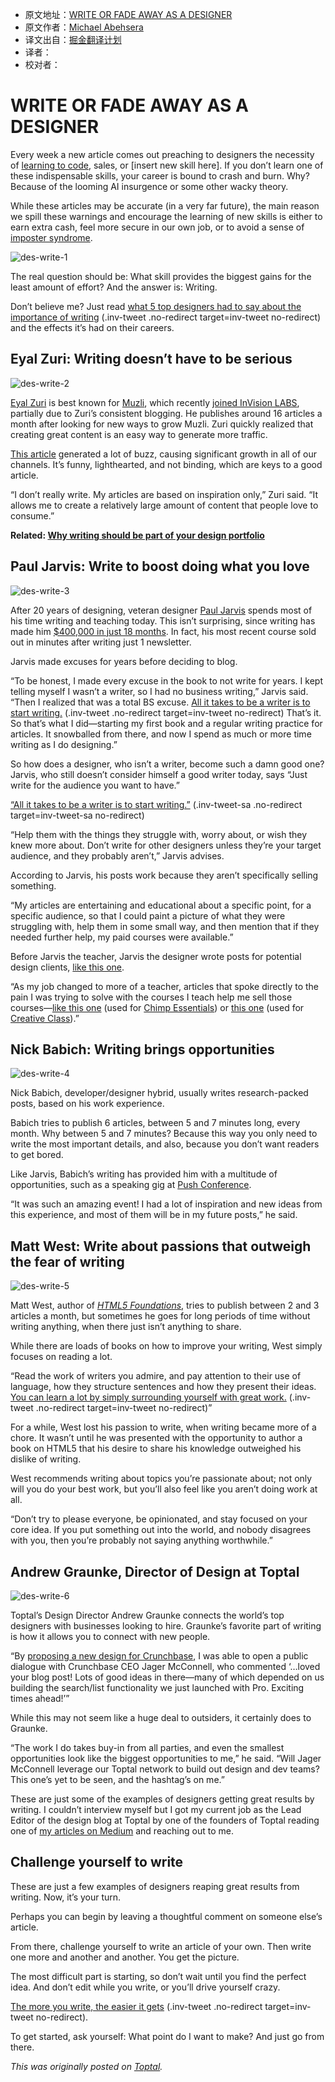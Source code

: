 * 原文地址：[WRITE OR FADE AWAY AS A DESIGNER](http://blog.invisionapp.com/designers-should-write/)
* 原文作者：[Michael Abehsera](http://blog.invisionapp.com/author/michael-abehsera/)
* 译文出自：[掘金翻译计划](https://github.com/xitu/gold-miner)
* 译者：
* 校对者：

# WRITE OR FADE AWAY AS A DESIGNER

Every week a new article comes out preaching to designers the necessity of [learning to code](http://blog.invisionapp.com/becoming-a-designer-who-codes/), sales, or [insert new skill here]. If you don’t learn one of these indispensable skills, your career is bound to crash and burn. Why? Because of the looming AI insurgence or some other wacky theory.

While these articles may be accurate (in a very far future), the main reason we spill these warnings and encourage the learning of new skills is either to earn extra cash, feel more secure in our own job, or to avoid a sense of [imposter syndrome](http://blog.invisionapp.com/overcoming-imposter-syndrome/).

![des-write-1](http://s3.amazonaws.com/blog.invisionapp.com/uploads/2016/11/des-write-1.png?ver=1)

The real question should be: What skill provides the biggest gains for the least amount of effort? And the answer is: Writing.

Don’t believe me? Just read [what 5 top designers had to say about the importance of writing](https://twitter.com/intent/tweet?text=%22what+5+top+designers+had+to+say+about+the+importance+of+writing%22+http%3A%2F%2Fblog.invisionapp.com%2Fdesigners-should-write%2F+via+%40InVisionApp) (.inv-tweet .no-redirect target=inv-tweet no-redirect) and the effects it’s had on their careers.

## Eyal Zuri: Writing doesn’t have to be serious ##

![des-write-2](http://s3.amazonaws.com/blog.invisionapp.com/uploads/2016/11/des-write-2.png?ver=1)

[Eyal Zuri](https://dribbble.com/eyalz) is best known for [Muzli](https://muz.li/?__hstc=186349814.a0054baee1450d7b41d267e3c24b470f.1480689839481.1480689839481.1480689839481.1&amp;__hssc=186349814.1.1480689839482&amp;__hsfp=3354096619), which recently [joined InVision LABS](http://blog.invisionapp.com/invision-muzli/), partially due to Zuri’s consistent blogging. He publishes around 16 articles a month after looking for new ways to grow Muzli. Zuri quickly realized that creating great content is an easy way to generate more traffic.

[This article](https://medium.muz.li/funniest-animated-gifs-from-2015-39a81ea278f1?__hstc=186349814.a0054baee1450d7b41d267e3c24b470f.1480689839481.1480689839481.1480689839481.1&amp;__hssc=186349814.1.1480689839482&amp;__hsfp=3354096619#.zcbfi8tzz) generated a lot of buzz, causing significant growth in all of our channels. It’s funny, lighthearted, and not binding, which are keys to a good article.

“I don’t really write. My articles are based on inspiration only,” Zuri said. “It allows me to create a relatively large amount of content that people love to consume.”

**Related: [Why writing should be part of your design portfolio](http://blog.invisionapp.com/writing-design-portfolio/)**

## Paul Jarvis: Write to boost doing what you love ##

![des-write-3](http://s3.amazonaws.com/blog.invisionapp.com/uploads/2016/11/des-write-3.png?ver=1)

After 20 years of designing, veteran designer [Paul Jarvis](https://pjrvs.com/) spends most of his time writing and teaching today. This isn’t surprising, since writing has made him [$400,000 in just 18 months](https://pjrvs.com/a/300k/). In fact, his most recent course sold out in minutes after writing just 1 newsletter.

Jarvis made excuses for years before deciding to blog.

“To be honest, I made every excuse in the book to not write for years. I kept telling myself I wasn’t a writer, so I had no business writing,” Jarvis said. “Then I realized that was a total BS excuse. [All it takes to be a writer is to start writing.](https://twitter.com/intent/tweet?text=%22All+it+takes+to+be+a+writer+is+to+start+writing.%22+http%3A%2F%2Fblog.invisionapp.com%2Fdesigners-should-write%2F+via+%40InVisionApp) (.inv-tweet .no-redirect target=inv-tweet no-redirect) That’s it. So that’s what I did—starting my first book and a regular writing practice for articles. It snowballed from there, and now I spend as much or more time writing as I do designing.”

So how does a designer, who isn’t a writer, become such a damn good one? Jarvis, who still doesn’t consider himself a good writer today, says “Just write for the audience you want to have.”

[“All it takes to be a writer is to start writing.”](https://twitter.com/intent/tweet?text=%22All+it+takes+to+be+a+writer+is+to+start+writing.%22+http%3A%2F%2Fblog.invisionapp.com%2Fdesigners-should-write%2F+via+%40InVisionApp) (.inv-tweet-sa .no-redirect target=inv-tweet-sa no-redirect)

“Help them with the things they struggle with, worry about, or wish they knew more about. Don’t write for other designers unless they’re your target audience, and they probably aren’t,” Jarvis advises.

According to Jarvis, his posts work because they aren’t specifically selling something.

“My articles are entertaining and educational about a specific point, for a specific audience, so that I could paint a picture of what they were struggling with, help them in some small way, and then mention that if they needed further help, my paid courses were available.”

Before Jarvis the teacher, Jarvis the designer wrote posts for potential design clients, [like this one](https://pjrvs.com/a/ask/).

“As my job changed to more of a teacher, articles that spoke directly to the pain I was trying to solve with the courses I teach help me sell those courses—[like this one](https://pjrvs.com/a/personal/) (used for [Chimp Essentials](https://chimpessentials.com/)) or [this one](https://pjrvs.com/a/master/) (used for [Creative Class](https://creativeclass.io/)).”

## Nick Babich: Writing brings opportunities ##

![des-write-4](http://s3.amazonaws.com/blog.invisionapp.com/uploads/2016/11/des-write-4.png?ver=1)

Nick Babich, developer/designer hybrid, usually writes research-packed posts, based on his work experience.

Babich tries to publish 6 articles, between 5 and 7 minutes long, every month. Why between 5 and 7 minutes? Because this way you only need to write the most important details, and also, because you don’t want readers to get bored.

Like Jarvis, Babich’s writing has provided him with a multitude of opportunities, such as a speaking gig at [Push Conference](http://push-conference.com/2016/program/).

“It was such an amazing event! I had a lot of inspiration and new ideas from this experience, and most of them will be in my future posts,” he said.

## Matt West: Write about passions that outweigh the fear of writing ##

![des-write-5](http://s3.amazonaws.com/blog.invisionapp.com/uploads/2016/11/des-write-5.png?ver=1)

Matt West, author of *[HTML5 Foundations](https://html5foundations.com/)*, tries to publish between 2 and 3 articles a month, but sometimes he goes for long periods of time without writing anything, when there just isn’t anything to share.

While there are loads of books on how to improve your writing, West simply focuses on reading a lot.

“Read the work of writers you admire, and pay attention to their use of language, how they structure sentences and how they present their ideas. [You can learn a lot by simply surrounding yourself with great work.](https://twitter.com/intent/tweet?text=%22You+can+learn+a+lot+by+simply+surrounding+yourself+with+great+work.%22+http%3A%2F%2Fblog.invisionapp.com%2Fdesigners-should-write%2F+via+%40InVisionApp) (.inv-tweet .no-redirect target=inv-tweet no-redirect)”

For a while, West lost his passion to write, when writing became more of a chore. It wasn’t until he was presented with the opportunity to author a book on HTML5 that his desire to share his knowledge outweighed his dislike of writing.

West recommends writing about topics you’re passionate about; not only will you do your best work, but you’ll also feel like you aren’t doing work at all.

“Don’t try to please everyone, be opinionated, and stay focused on your core idea. If you put something out into the world, and nobody disagrees with you, then you’re probably not saying anything worthwhile.”

## Andrew Graunke, Director of Design at Toptal ##

![des-write-6](http://s3.amazonaws.com/blog.invisionapp.com/uploads/2016/11/des-write-6.png?ver=1)

Toptal’s Design Director Andrew Graunke connects the world’s top designers with businesses looking to hire. Graunke’s favorite part of writing is how it allows you to connect with new people.

“By [proposing a new design for Crunchbase](https://www.toptal.com/designers/web/crunchbase-design-review), I was able to open a public dialogue with Crunchbase CEO Jager McConnell, who commented ‘…loved your blog post! Lots of good ideas in there—many of which depended on us building the search/list functionality we just launched with Pro. Exciting times ahead!’”

While this may not seem like a huge deal to outsiders, it certainly does to Graunke.

“The work I do takes buy-in from all parties, and even the smallest opportunities look like the biggest opportunities to me,” he said. “Will Jager McConnell leverage our Toptal network to build out design and dev teams? This one’s yet to be seen, and the hashtag’s on me.”

These are just some of the examples of designers getting great results by writing. I couldn’t interview myself but I got my current job as the Lead Editor of the design blog at Toptal by one of the founders of Toptal reading one of [my articles on Medium](https://medium.com/@michaelabehsera) and reaching out to me.

## Challenge yourself to write ##

These are just a few examples of designers reaping great results from writing. Now, it’s your turn.

Perhaps you can begin by leaving a thoughtful comment on someone else’s article.

From there, challenge yourself to write an article of your own. Then write one more and another and another. You get the picture.

The most difficult part is starting, so don’t wait until you find the perfect idea. And don’t edit while you write, or you’ll drive yourself crazy.

[The more you write, the easier it gets](https://twitter.com/intent/tweet?text=%22The+more+you+write%2C+the+easier+it+gets%22+http%3A%2F%2Fblog.invisionapp.com%2Fdesigners-should-write%2F+via+%40InVisionApp) (.inv-tweet .no-redirect target=inv-tweet no-redirect).

To get started, ask yourself: What point do I want to make? And just go from there.

*This was originally posted on [Toptal](https://www.toptal.com/designers/freelance/write-or-fade-away-as-a-designer).*
